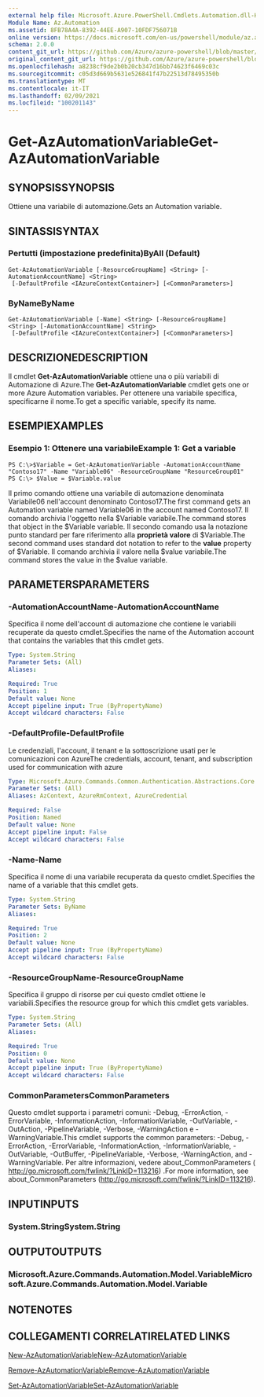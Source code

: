 ```yaml
---
external help file: Microsoft.Azure.PowerShell.Cmdlets.Automation.dll-Help.xml
Module Name: Az.Automation
ms.assetid: 8FB78A4A-8392-44EE-A907-10FDF756071B
online version: https://docs.microsoft.com/en-us/powershell/module/az.automation/get-azautomationvariable
schema: 2.0.0
content_git_url: https://github.com/Azure/azure-powershell/blob/master/src/Automation/Automation/help/Get-AzAutomationVariable.md
original_content_git_url: https://github.com/Azure/azure-powershell/blob/master/src/Automation/Automation/help/Get-AzAutomationVariable.md
ms.openlocfilehash: a8238cf9de2b0b20cb347d16bb74623f6469c03c
ms.sourcegitcommit: c05d3d669b5631e526841f47b22513d78495350b
ms.translationtype: MT
ms.contentlocale: it-IT
ms.lasthandoff: 02/09/2021
ms.locfileid: "100201143"
---
```

# <span data-ttu-id="364b4-101">Get-AzAutomationVariable</span><span class="sxs-lookup"><span data-stu-id="364b4-101">Get-AzAutomationVariable</span></span>

## <span data-ttu-id="364b4-102">SYNOPSIS</span><span class="sxs-lookup"><span data-stu-id="364b4-102">SYNOPSIS</span></span>
<span data-ttu-id="364b4-103">Ottiene una variabile di automazione.</span><span class="sxs-lookup"><span data-stu-id="364b4-103">Gets an Automation variable.</span></span>

## <span data-ttu-id="364b4-104">SINTASSI</span><span class="sxs-lookup"><span data-stu-id="364b4-104">SYNTAX</span></span>

### <span data-ttu-id="364b4-105">Pertutti (impostazione predefinita)</span><span class="sxs-lookup"><span data-stu-id="364b4-105">ByAll (Default)</span></span>
```
Get-AzAutomationVariable [-ResourceGroupName] <String> [-AutomationAccountName] <String>
 [-DefaultProfile <IAzureContextContainer>] [<CommonParameters>]
```

### <span data-ttu-id="364b4-106">ByName</span><span class="sxs-lookup"><span data-stu-id="364b4-106">ByName</span></span>
```
Get-AzAutomationVariable [-Name] <String> [-ResourceGroupName] <String> [-AutomationAccountName] <String>
 [-DefaultProfile <IAzureContextContainer>] [<CommonParameters>]
```

## <span data-ttu-id="364b4-107">DESCRIZIONE</span><span class="sxs-lookup"><span data-stu-id="364b4-107">DESCRIPTION</span></span>
<span data-ttu-id="364b4-108">Il cmdlet **Get-AzAutomationVariable** ottiene una o più variabili di Automazione di Azure.</span><span class="sxs-lookup"><span data-stu-id="364b4-108">The **Get-AzAutomationVariable** cmdlet gets one or more Azure Automation variables.</span></span>
<span data-ttu-id="364b4-109">Per ottenere una variabile specifica, specificarne il nome.</span><span class="sxs-lookup"><span data-stu-id="364b4-109">To get a specific variable, specify its name.</span></span>

## <span data-ttu-id="364b4-110">ESEMPI</span><span class="sxs-lookup"><span data-stu-id="364b4-110">EXAMPLES</span></span>

### <span data-ttu-id="364b4-111">Esempio 1: Ottenere una variabile</span><span class="sxs-lookup"><span data-stu-id="364b4-111">Example 1: Get a variable</span></span>
```
PS C:\>$Variable = Get-AzAutomationVariable -AutomationAccountName "Contoso17" -Name "Variable06" -ResourceGroupName "ResourceGroup01"
PS C:\> $Value = $Variable.value
```

<span data-ttu-id="364b4-112">Il primo comando ottiene una variabile di automazione denominata Variabile06 nell'account denominato Contoso17.</span><span class="sxs-lookup"><span data-stu-id="364b4-112">The first command gets an Automation variable named Variable06 in the account named Contoso17.</span></span>
<span data-ttu-id="364b4-113">Il comando archivia l'oggetto nella $Variable variabile.</span><span class="sxs-lookup"><span data-stu-id="364b4-113">The command stores that object in the $Variable variable.</span></span>
<span data-ttu-id="364b4-114">Il secondo comando usa la notazione punto standard per fare riferimento alla **proprietà valore** di $Variable.</span><span class="sxs-lookup"><span data-stu-id="364b4-114">The second command uses standard dot notation to refer to the **value** property of $Variable.</span></span>
<span data-ttu-id="364b4-115">Il comando archivia il valore nella $value variabile.</span><span class="sxs-lookup"><span data-stu-id="364b4-115">The command stores the value in the $value variable.</span></span>

## <span data-ttu-id="364b4-116">PARAMETERS</span><span class="sxs-lookup"><span data-stu-id="364b4-116">PARAMETERS</span></span>

### <span data-ttu-id="364b4-117">-AutomationAccountName</span><span class="sxs-lookup"><span data-stu-id="364b4-117">-AutomationAccountName</span></span>
<span data-ttu-id="364b4-118">Specifica il nome dell'account di automazione che contiene le variabili recuperate da questo cmdlet.</span><span class="sxs-lookup"><span data-stu-id="364b4-118">Specifies the name of the Automation account that contains the variables that this cmdlet gets.</span></span>

```yaml
Type: System.String
Parameter Sets: (All)
Aliases:

Required: True
Position: 1
Default value: None
Accept pipeline input: True (ByPropertyName)
Accept wildcard characters: False
```

### <span data-ttu-id="364b4-119">-DefaultProfile</span><span class="sxs-lookup"><span data-stu-id="364b4-119">-DefaultProfile</span></span>
<span data-ttu-id="364b4-120">Le credenziali, l'account, il tenant e la sottoscrizione usati per le comunicazioni con Azure</span><span class="sxs-lookup"><span data-stu-id="364b4-120">The credentials, account, tenant, and subscription used for communication with azure</span></span>

```yaml
Type: Microsoft.Azure.Commands.Common.Authentication.Abstractions.Core.IAzureContextContainer
Parameter Sets: (All)
Aliases: AzContext, AzureRmContext, AzureCredential

Required: False
Position: Named
Default value: None
Accept pipeline input: False
Accept wildcard characters: False
```

### <span data-ttu-id="364b4-121">-Name</span><span class="sxs-lookup"><span data-stu-id="364b4-121">-Name</span></span>
<span data-ttu-id="364b4-122">Specifica il nome di una variabile recuperata da questo cmdlet.</span><span class="sxs-lookup"><span data-stu-id="364b4-122">Specifies the name of a variable that this cmdlet gets.</span></span>

```yaml
Type: System.String
Parameter Sets: ByName
Aliases:

Required: True
Position: 2
Default value: None
Accept pipeline input: True (ByPropertyName)
Accept wildcard characters: False
```

### <span data-ttu-id="364b4-123">-ResourceGroupName</span><span class="sxs-lookup"><span data-stu-id="364b4-123">-ResourceGroupName</span></span>
<span data-ttu-id="364b4-124">Specifica il gruppo di risorse per cui questo cmdlet ottiene le variabili.</span><span class="sxs-lookup"><span data-stu-id="364b4-124">Specifies the resource group for which this cmdlet gets variables.</span></span>

```yaml
Type: System.String
Parameter Sets: (All)
Aliases:

Required: True
Position: 0
Default value: None
Accept pipeline input: True (ByPropertyName)
Accept wildcard characters: False
```

### <span data-ttu-id="364b4-125">CommonParameters</span><span class="sxs-lookup"><span data-stu-id="364b4-125">CommonParameters</span></span>
<span data-ttu-id="364b4-126">Questo cmdlet supporta i parametri comuni: -Debug, -ErrorAction, -ErrorVariable, -InformationAction, -InformationVariable, -OutVariable, -OutAction, -PipelineVariable, -Verbose, -WarningAction e -WarningVariable.</span><span class="sxs-lookup"><span data-stu-id="364b4-126">This cmdlet supports the common parameters: -Debug, -ErrorAction, -ErrorVariable, -InformationAction, -InformationVariable, -OutVariable, -OutBuffer, -PipelineVariable, -Verbose, -WarningAction, and -WarningVariable.</span></span> <span data-ttu-id="364b4-127">Per altre informazioni, vedere about_CommonParameters ( http://go.microsoft.com/fwlink/?LinkID=113216) .</span><span class="sxs-lookup"><span data-stu-id="364b4-127">For more information, see about_CommonParameters (http://go.microsoft.com/fwlink/?LinkID=113216).</span></span>

## <span data-ttu-id="364b4-128">INPUT</span><span class="sxs-lookup"><span data-stu-id="364b4-128">INPUTS</span></span>

### <span data-ttu-id="364b4-129">System.String</span><span class="sxs-lookup"><span data-stu-id="364b4-129">System.String</span></span>

## <span data-ttu-id="364b4-130">OUTPUT</span><span class="sxs-lookup"><span data-stu-id="364b4-130">OUTPUTS</span></span>

### <span data-ttu-id="364b4-131">Microsoft.Azure.Commands.Automation.Model.Variable</span><span class="sxs-lookup"><span data-stu-id="364b4-131">Microsoft.Azure.Commands.Automation.Model.Variable</span></span>

## <span data-ttu-id="364b4-132">NOTE</span><span class="sxs-lookup"><span data-stu-id="364b4-132">NOTES</span></span>

## <span data-ttu-id="364b4-133">COLLEGAMENTI CORRELATI</span><span class="sxs-lookup"><span data-stu-id="364b4-133">RELATED LINKS</span></span>

[<span data-ttu-id="364b4-134">New-AzAutomationVariable</span><span class="sxs-lookup"><span data-stu-id="364b4-134">New-AzAutomationVariable</span></span>](./New-AzAutomationVariable.md)

[<span data-ttu-id="364b4-135">Remove-AzAutomationVariable</span><span class="sxs-lookup"><span data-stu-id="364b4-135">Remove-AzAutomationVariable</span></span>](./Remove-AzAutomationVariable.md)

[<span data-ttu-id="364b4-136">Set-AzAutomationVariable</span><span class="sxs-lookup"><span data-stu-id="364b4-136">Set-AzAutomationVariable</span></span>](./Set-AzAutomationVariable.md)


